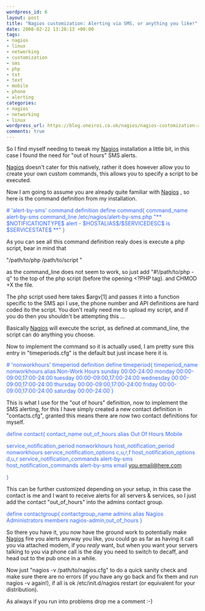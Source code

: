```yaml
--- 
wordpress_id: 6
layout: post
title: "Nagios customization: Alerting via SMS, or anything you like!"
date: 2008-02-22 13:28:13 +00:00
tags: 
- nagios
- linux
- networking
- customization
- sms
- php
- txt
- text
- mobile
- phone
- alerting
categories: 
- nagios
- networking
- linux
wordpress_url: https://blog.oneiroi.co.uk/nagios/nagios-customization-alerting-via-sms-or-anything-you-like
comments: true
---
```

So I find myself needing to tweak my <a href="https://www.nagios.org/" title="Nagios" target="_blank">Nagios</a> installation a little bit, in this case I found the need for "out of hours" SMS alerts.

<a href="https://www.nagios.org/" title="Nagios" target="_blank">Nagios</a> doesn't cater for this natively, rather it does however allow you to create your own custom commands, this allows you to specify a script to be executed.

Now I am going to assume you are already quite familiar with <a href="https://www.nagios.org/" title="Nagios" target="_blank">Nagios</a> , so here is the command definition from my installation.

<font color="#c0c0c0">
</font>

<p align="left"><font color="#3366ff"> # 'alert-by-sms' command definition
</font><font color="#3366ff"> define command{
</font><font color="#3366ff"> command_name    alert-by-sms
</font><font color="#3366ff"> command_line    /etc/nagios/alert-by-sms.php "** $NOTIFICATIONTYPE$ alert - $HOSTALIAS$/$SERVICEDESC$ is $SERVICESTATE$ **"
</font><font color="#3366ff"> }</font>

As you can see all this command definition realy does is execute a php script, bear in mind that

"/path/to/php /path/to/script "

as the command_line does not seem to work, so just add "#!/path/to/php -q" to the top of the php script (before the opening &lt;?PHP tag). and CHMOD +X the file.

The php script used here takes $argv[1] and passes it into a function specific to the SMS api I use, the phone number and API definitions are hard coded ito the script.
You don't really need me to upload my script, and if you do then you shouldn't be attempting this ...

Basically <a href="https://www.nagios.org/" title="Nagios" target="_blank">Nagios</a> will execute the script, as defined at command_line, the script can do anything you choose.

Now to implement the command so it is actually used, I am pretty sure this entry in "timeperiods.cfg" is the default but just incase here it is.

<font color="#3366ff"># 'nonworkhours' timeperiod definition
define timeperiod{
timeperiod_name nonworkhours
alias           Non-Work Hours
sunday          00:00-24:00
monday          00:00-09:00,17:00-24:00
tuesday         00:00-09:00,17:00-24:00
wednesday       00:00-09:00,17:00-24:00
thursday        00:00-09:00,17:00-24:00
friday          00:00-09:00,17:00-24:00
saturday        00:00-24:00
}</font>

This is what I use for the "out of hours" definition, now to implement the SMS alerting, for this I have simply created a new contact definition in "contacts.cfg", granted this means there are now two contact definitions for myself.

<font color="#3366ff">define contact{
contact_name                    out_of_hours
alias                           Out Of Hours Mobile</font>

<font color="#3366ff">service_notification_period     nonworkhours
host_notification_period        nonworkhours
service_notification_options    c,u,r,f
host_notification_options       d,u,r
service_notification_commands   alert-by-sms
host_notification_commands      alert-by-sms
email                          you.email@here.com</font>

<font color="#3366ff">}</font>

This can be further customized depending on your setup, in this case the contact is me and I want to receive alerts for all servers &amp; services, so I just add the contact  "out_of_hours" into the admins contact group.

<font color="#3366ff">define contactgroup{
contactgroup_name       admins
alias                   Nagios Administrators
members                 nagios-admin,out_of_hours
}</font>

So there you have it, you now have the ground work to potentially make <a href="https://www.nagios.org/" title="Nagios" target="_blank">Nagios</a> fire you alerts anyway you like, you could go as far as having it call you via attached modem, if you _realy_ want, but when you want your servers talking to you via phone call is the day you need to switch to decaff, and head out to the pub once in a while.

Now just "nagios -v /path/to/nagios.cfg" to do a quick sanity check and make sure there are no errors (if you have any go back and fix them and run nagios -v again!), if all is ok /etc/init.d/nagios restart (or equivalent for your distribution).

As always if you run into problems drop me a comment :-)
